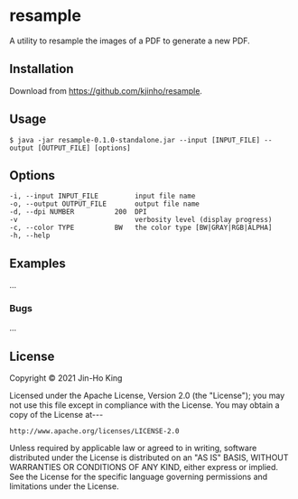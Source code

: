 # resample

A utility to resample the images of a PDF to generate a new PDF.

## Installation

Download from https://github.com/kjinho/resample.

## Usage

    $ java -jar resample-0.1.0-standalone.jar --input [INPUT_FILE] --output [OUTPUT_FILE] [options]

## Options

    -i, --input INPUT_FILE         input file name
    -o, --output OUTPUT_FILE       output file name
    -d, --dpi NUMBER          200  DPI
    -v                             verbosity level (display progress)
    -c, --color TYPE          BW   the color type [BW|GRAY|RGB|ALPHA]
    -h, --help

## Examples

...

### Bugs

...

## License

Copyright © 2021 Jin-Ho King

Licensed under the Apache License, Version 2.0 (the "License");
you may not use this file except in compliance with the License.
You may obtain a copy of the License at---

    http://www.apache.org/licenses/LICENSE-2.0

Unless required by applicable law or agreed to in writing, software
distributed under the License is distributed on an "AS IS" BASIS,
WITHOUT WARRANTIES OR CONDITIONS OF ANY KIND, either express or implied.
See the License for the specific language governing permissions and
limitations under the License.
